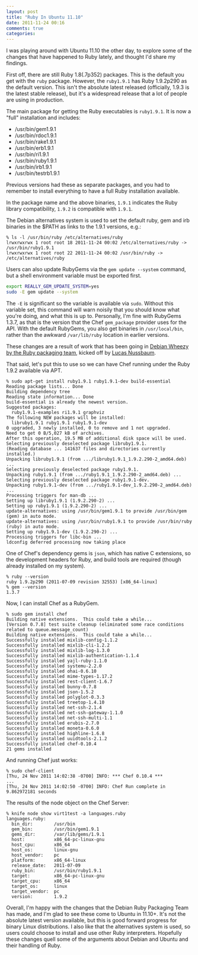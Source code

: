 ```yaml
---
layout: post
title: "Ruby In Ubuntu 11.10"
date: 2011-11-24 00:16
comments: true
categories:
---
```


I was playing around with Ubuntu 11.10 the other day, to explore some of the
changes that have happened to Ruby lately, and thought I'd share my findings.

First off, there are still Ruby 1.8(.7p352) packages. This is the
default you get with the `ruby` package. However, the `ruby1.9.1` has
Ruby 1.9.2p290 as the default version. This isn't the absolute latest
released (officially, 1.9.3 is the latest stable release), but it's a
widespread release that a lot of people are using in production.

The main package for getting the Ruby executables is `ruby1.9.1`. It
is now a "full" installation and includes:

* /usr/bin/gem1.9.1
* /usr/bin/rdoc1.9.1
* /usr/bin/rake1.9.1
* /usr/bin/erb1.9.1
* /usr/bin/ri1.9.1
* /usr/bin/ruby1.9.1
* /usr/bin/irb1.9.1
* /usr/bin/testrb1.9.1

Previous versions had these as separate packages, and you had to
remember to install everything to have a full Ruby installation
available.

In the package name and the above binaries, `1.9.1` indicates the Ruby
library compatibility, `1.9.2` is compatible with `1.9.1`.

The Debian alternatives system is used to set the default ruby, gem
and irb binaries in the $PATH as links to the 1.9.1 versions, e.g.:

```
% ls -l /usr/bin/ruby /etc/alternatives/ruby
lrwxrwxrwx 1 root root 18 2011-11-24 00:02 /etc/alternatives/ruby -> /usr/bin/ruby1.9.1
lrwxrwxrwx 1 root root 22 2011-11-24 00:02 /usr/bin/ruby -> /etc/alternatives/ruby
```

Users can also update RubyGems via the `gem update --system` command,
but a shell environment variable must be exported first.

``` bash
export REALLY_GEM_UPDATE_SYSTEM=yes
sudo -E gem update --system
```

The `-E` is significant so the variable is available via
`sudo`. Without this variable set, this command will warn noisily
that you should know what you're doing, and what this is up
to. Personally, I'm fine with RubyGems 1.3.7, as that is the version
that the Chef `gem_package` provider uses for the API. With the
default RubyGems, you also get binaries in `/usr/local/bin`, rather than
the awkward `/var/lib/ruby` location in earlier versions.

These changes are a result of work that has been going in
[Debian Wheezy by the Ruby packaging team](http://wiki.debian.org/Teams/Ruby/Packaging),
kicked off by
[Lucas Nussbaum](http://lists.debian.org/debian-devel/2011/03/msg00210.html).

That said, let's put this to use so we can have Chef running under the
Ruby 1.9.2 available via APT.

```
% sudo apt-get install ruby1.9.1 ruby1.9.1-dev build-essential
Reading package lists... Done
Building dependency tree
Reading state information... Done
build-essential is already the newest version.
Suggested packages:
  ruby1.9.1-examples ri1.9.1 graphviz
The following NEW packages will be installed:
  libruby1.9.1 ruby1.9.1 ruby1.9.1-dev
0 upgraded, 3 newly installed, 0 to remove and 1 not upgraded.
Need to get 0 B/5,027 kB of archives.
After this operation, 19.5 MB of additional disk space will be used.
Selecting previously deselected package libruby1.9.1.
(Reading database ... 141637 files and directories currently installed.)
Unpacking libruby1.9.1 (from .../libruby1.9.1_1.9.2.290-2_amd64.deb) ...
Selecting previously deselected package ruby1.9.1.
Unpacking ruby1.9.1 (from .../ruby1.9.1_1.9.2.290-2_amd64.deb) ...
Selecting previously deselected package ruby1.9.1-dev.
Unpacking ruby1.9.1-dev (from .../ruby1.9.1-dev_1.9.2.290-2_amd64.deb) ...
Processing triggers for man-db ...
Setting up libruby1.9.1 (1.9.2.290-2) ...
Setting up ruby1.9.1 (1.9.2.290-2) ...
update-alternatives: using /usr/bin/gem1.9.1 to provide /usr/bin/gem (gem) in auto mode.
update-alternatives: using /usr/bin/ruby1.9.1 to provide /usr/bin/ruby (ruby) in auto mode.
Setting up ruby1.9.1-dev (1.9.2.290-2) ...
Processing triggers for libc-bin ...
ldconfig deferred processing now taking place
```

One of Chef's dependency gems is `json`, which has native C
extensions, so the development headers for Ruby, and build tools are
required (though already installed on my system).

```
% ruby --version
ruby 1.9.2p290 (2011-07-09 revision 32553) [x86_64-linux]
% gem --version
1.3.7
```

Now, I can install Chef as a RubyGem.

```
% sudo gem install chef
Building native extensions.  This could take a while...
[Version 0.7.8] test suite cleanup (eliminated some race conditions related to queue.message_count)
Building native extensions.  This could take a while...
Successfully installed mixlib-config-1.1.2
Successfully installed mixlib-cli-1.2.2
Successfully installed mixlib-log-1.3.0
Successfully installed mixlib-authentication-1.1.4
Successfully installed yajl-ruby-1.1.0
Successfully installed systemu-2.2.0
Successfully installed ohai-0.6.10
Successfully installed mime-types-1.17.2
Successfully installed rest-client-1.6.7
Successfully installed bunny-0.7.8
Successfully installed json-1.5.2
Successfully installed polyglot-0.3.3
Successfully installed treetop-1.4.10
Successfully installed net-ssh-2.1.4
Successfully installed net-ssh-gateway-1.1.0
Successfully installed net-ssh-multi-1.1
Successfully installed erubis-2.7.0
Successfully installed moneta-0.6.0
Successfully installed highline-1.6.8
Successfully installed uuidtools-2.1.2
Successfully installed chef-0.10.4
21 gems installed
```

And running Chef just works:

```
% sudo chef-client
[Thu, 24 Nov 2011 14:02:38 -0700] INFO: *** Chef 0.10.4 ***
...
[Thu, 24 Nov 2011 14:02:50 -0700] INFO: Chef Run complete in 9.862972181 seconds
```

The results of the node object on the Chef Server:

```
% knife node show virt1test -a languages.ruby
languages.ruby:
  bin_dir:        /usr/bin
  gem_bin:        /usr/bin/gem1.9.1
  gems_dir:       /var/lib/gems/1.9.1
  host:           x86_64-pc-linux-gnu
  host_cpu:       x86_64
  host_os:        linux-gnu
  host_vendor:    pc
  platform:       x86_64-linux
  release_date:   2011-07-09
  ruby_bin:       /usr/bin/ruby1.9.1
  target:         x86_64-pc-linux-gnu
  target_cpu:     x86_64
  target_os:      linux
  target_vendor:  pc
  version:        1.9.2
```

Overall, I'm happy with the changes that the Debian Ruby Packaging
Team has made, and I'm glad to see these come to Ubuntu in
11.10+. It's not the absolute latest version available, but this is
good forward progress for binary Linux distributions. I also like that
the alternatives system is used, so users could choose to install and
use other Ruby interpreters. Hopefully these changes quell some of the
arguments about Debian and Ubuntu and their handling of Ruby.
